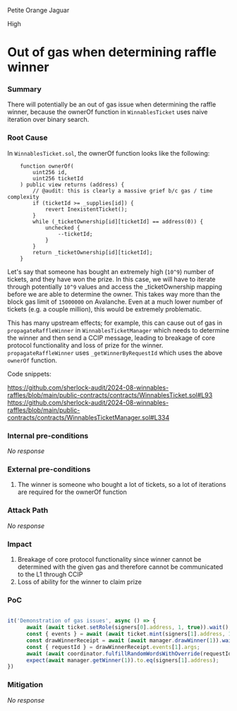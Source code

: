Petite Orange Jaguar

High

# Out of gas when determining raffle winner

### Summary

There will potentially be an out of gas issue when determining the raffle winner, because the ownerOf function in `WinnablesTicket` uses naive iteration over binary search. 

### Root Cause

In `WinnablesTicket.sol`, the ownerOf function looks like the following:

```solidity
    function ownerOf(
        uint256 id,
        uint256 ticketId
    ) public view returns (address) {
        // @audit: this is clearly a massive grief b/c gas / time complexity
        if (ticketId >= _supplies[id]) {
            revert InexistentTicket();
        }
        while (_ticketOwnership[id][ticketId] == address(0)) {
            unchecked {
                --ticketId;
            }
        }
        return _ticketOwnership[id][ticketId];
    }
```

Let's say that someone has bought an extremely high (`10^9`) number of tickets, and they have won the prize. In this case, we will have to iterate through potentially `10^9` values and access the _ticketOwnership mapping before we are able to determine the owner. This takes way more than the block gas limit of `15000000` on Avalanche. Even at a much lower number of tickets (e.g. a couple million), this would be extremely problematic. 

This has many upstream effects; for example, this can cause out of gas in `propagateRaffleWinner` in `WinnablesTicketManager` which needs to determine the winner and then send a CCIP message, leading to breakage of core protocol functionality and loss of prize for the winner. `propagateRaffleWinner` uses `_getWinnerByRequestId` which uses the above `ownerOf` function. 

Code snippets:

https://github.com/sherlock-audit/2024-08-winnables-raffles/blob/main/public-contracts/contracts/WinnablesTicket.sol#L93
https://github.com/sherlock-audit/2024-08-winnables-raffles/blob/main/public-contracts/contracts/WinnablesTicketManager.sol#L334

### Internal pre-conditions

_No response_

### External pre-conditions

1. The winner is someone who bought a lot of tickets, so a lot of iterations are required for the ownerOf function

### Attack Path

_No response_

### Impact

1. Breakage of core protocol functionality since winner cannot be determined with the given gas and therefore cannot be communicated to the L1 through CCIP
2. Loss of ability for the winner to claim prize

### PoC

```javascript

it('Demonstration of gas issues', async () => {
      await (await ticket.setRole(signers[0].address, 1, true)).wait();
      const { events } = await (await ticket.mint(signers[1].address, 1, 100000000)).wait();
      const drawWinnerReceipt = await (await manager.drawWinner(1)).wait();
      const { requestId } = drawWinnerReceipt.events[1].args;
      await (await coordinator.fulfillRandomWordsWithOverride(requestId, manager.address, [randomWord()])).wait();
      expect(await manager.getWinner(1)).to.eq(signers[1].address);
})

```

### Mitigation

_No response_